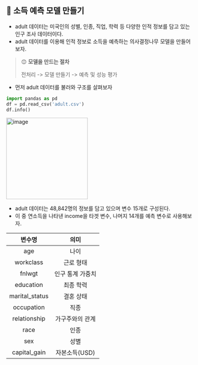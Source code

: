 ## 📌 소득 예측 모델 만들기
- adult 데이터는 미국인의 성별, 인종, 직업, 학력 등 다양한 인적 정보를 담고 있는 인구 조사 데이터이다.
- adult 데이터를 이용해 인적 정보로 소득을 예측하는 의사결정나무 모델을 만들어보자.

> 😊 **모델을 만드는 절차**
>
> 전처리 -> 모델 만들기 -> 예측 및 성능 평가

- 먼저 adult 데이터를 불러와 구조를 살펴보자

```python
import pandas as pd
df = pd.read_csv('adult.csv')
df.info()
```
<img width="217" alt="image" src="https://github.com/sm9199/Python_Data_Analysis_Study/assets/128019851/aac9167e-2507-4ccc-941b-63b094ceb5c8">

- adult 데이터는 48,842명의 정보를 담고 있으며 변수 15개로 구성된다.
- 이 중 연소득을 나타낸 income을 타겟 변수, 나머지 14개를 예측 변수로 사용해보자.

|변수명|의미|
|:---:|:---:|
|age|나이|
|workclass|근로 형태|
|fnlwgt|인구 통계 가중치|
|education|최종 학력|
|marital_status|결혼 상태|
|occupation|직종|
|relationship|가구주와의 관계|
|race|인종|
|sex|성별|
|capital_gain|자본소득(USD)|
